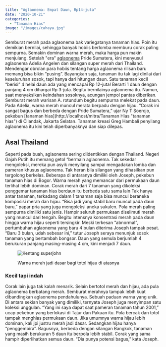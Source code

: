 ```yaml
---
title: "Aglaonema: Empat Daun, Rp14-juta"
date: "2020-10-21"
categories: 
  - "Tanaman Hias"
image: "/images/cahaya.jpg"
---
```


Semburat merah pada aglaonema bak variegatanya tanaman hias. Poin itu demikian bernilai, sehingga banyak hobiis berlomba memburu corak paling sempurna. Semakin dominan warna merah, maka harga pun makin menjulang. Setelah "era" [aglaonema](http://localhost/mitra/topik/aglaonema "aglaonema") Pride Sumatera, kini menyusul aglaonema Adelia Angelen dan silangan super merah dari Thailand. Mendengar obrolan para hobiis tentang harga aglaonema rilisan baru memang bisa bikin “pusing”. Bayangkan saja, tanaman itu tak lagi dinilai dari keseluruhan sosok, tapi hanya dari hitungan daun. Satu tanaman kecil “berisi” 4 helai daun ada yang mencapai Rp 12-juta! Berarti 1 daun dengan panjang 4 cm dihargai Rp 3-juta. Begitu bernilainya aglaonema itu. Namun, saat menyaksikan keindahan sosoknya, acungan jempol pantas diberikan. Semburat merah warisan A. rotundum begitu sempurna melekat pada daun. Pada Adelia, warna merah muncul merata berpadu dengan hijau. “Corak ini sangat bagus dan berbeda dengan Pride Sumatera,” ujar Ny T Soerojo, pekebun [tanaman hias](http://localhost/mitra/Tanaman Hias "tanaman hias") di Cilandak, Jakarta Selatan. Tanaman kreasi Greg Hambali penyilang aglaonema itu kini telah diperbanyaknya dan siap dilepas.

## Asal Thailand

Seperti pada buah, aglaonema sering diidentikkan dengan Thailand. Negeri Gajah Putih itu memang getol “bermain aglaonema. Tak sekedar mengoleksi, mereka pun asyik menyilang sampai mengadakan lomba dan pameran khusus aglaonema. Tak heran bila silangan yang dihasilkan pun tergolong berkelas. Beberapa di antaranya dimiliki oleh Joseph, pekebun tanaman hias di Bogor. Warna merah yang memancar dari permukaan daun terlihat lebih dominan. Corak merah dari 7 tanaman yang dikoleksi penggemar tanaman hias berdaun itu berbeda satu sama lain Tak hanya antar tanaman, terkadang dalam 1 tanaman saja bisa muncul beraneka komposisi merah dan hijau. “Bisa jadi yang stabil baru muncul pada daun baru,” papar pria yang juga mengoleksi aneka sukulen. Pola merah paling sempurna dimiliki satu jenis. Hampir seluruh permukaan diselimuti merah yang muncul dari tengah. Begitu intensnya konsentrasi merah pada daun hingga warna hijau seperti tersingkir. Meski terkesan “abnormal”, pertumbuhan aglaonema yang baru 4 bulan diterima Joseph tampak pesat. “Baru 3 bulan, udah sebesar ini,” tutur Joseph seraya menunjuk sosok tanaman yang bertambah bongsor. Daun yang semula berjumlah 4 berukuran panjang masing-masing 4 cm, kini menjadi 7 daun.

<figure>

![Kentang superjohn](/images/reina-8dec07.jpg "umbi superjohn")

<figcaption>

Warna merah jadi dasar bagi totol hijau di atasnya

</figcaption>

</figure>

### Kecil tapi indah

Corak lain juga tak kalah menarik. Selain bertotol merah dan hijau, ada pula aglaonema berbatang merah. Semburat merahnya tampak lebih kuat dibandingkan aglaonema pendahulunya. Sebuah paduan warna yang unik. Di antara sekian banyak yang dimiliki, ternyata Joseph juga menyimpan satu koleksi unggulan. “Yang ini saya dapat saat pameran tanaman tahun 2001,” ucap pekebun yang berlokasi di Tajur dan Pakuan itu. Pola bercak dan totol tampak menghias permukaan daun. Jika umumnya warna hijau lebih dominan, kali jpi justru merah jadi dasar. Sedangkan hijau hanya “penggembira”. Bagusnya, berbeda dengan silangan Bangkok, tanaman yang masih berukuran 5 daun itu berpola lebih stabil. Corak yang sama hampir diperlihatkan semua daun. “Dia punya potensi bagus,” kata Joseph.
